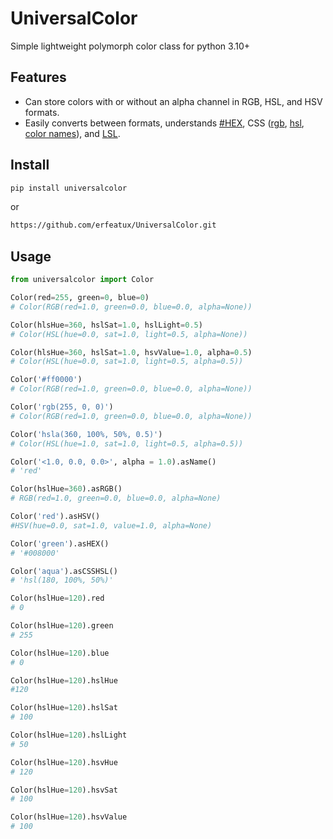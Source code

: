 # UniversalColor

Simple lightweight polymorph color class for python 3.10+

## Features

- Can store colors with or without an alpha channel in RGB, HSL, and HSV formats.
- Easily converts between formats, understands [#HEX](https://www.w3schools.com/css/css_colors_hex.asp), CSS ([rgb](https://www.w3schools.com/css/css_colors_rgb.asp), [hsl](https://www.w3schools.com/css/css_colors_hsl.asp), [color names](https://www.w3schools.com/css/css_colors.asp)), and [LSL](https://wiki.secondlife.com/wiki/Category:LSL_Vector).

## Install

```bash
pip install universalcolor
```
  or
```bash
https://github.com/erfeatux/UniversalColor.git
```

## Usage

```python
from universalcolor import Color

Color(red=255, green=0, blue=0)
# Color(RGB(red=1.0, green=0.0, blue=0.0, alpha=None))

Color(hlsHue=360, hslSat=1.0, hslLight=0.5)
# Color(HSL(hue=0.0, sat=1.0, light=0.5, alpha=None))

Color(hlsHue=360, hslSat=1.0, hsvValue=1.0, alpha=0.5)
# Color(HSL(hue=0.0, sat=1.0, light=0.5, alpha=0.5))

Color('#ff0000')
# Color(RGB(red=1.0, green=0.0, blue=0.0, alpha=None))

Color('rgb(255, 0, 0)')
# Color(RGB(red=1.0, green=0.0, blue=0.0, alpha=None))

Color('hsla(360, 100%, 50%, 0.5)')
# Color(HSL(hue=1.0, sat=1.0, light=0.5, alpha=0.5))

Color('<1.0, 0.0, 0.0>', alpha = 1.0).asName()
# 'red'

Color(hslHue=360).asRGB()
# RGB(red=1.0, green=0.0, blue=0.0, alpha=None)

Color('red').asHSV()
#HSV(hue=0.0, sat=1.0, value=1.0, alpha=None)

Color('green').asHEX()
# '#008000'

Color('aqua').asCSSHSL()
# 'hsl(180, 100%, 50%)'

Color(hslHue=120).red
# 0

Color(hslHue=120).green
# 255

Color(hslHue=120).blue
# 0

Color(hslHue=120).hslHue
#120

Color(hslHue=120).hslSat
# 100

Color(hslHue=120).hslLight
# 50

Color(hslHue=120).hsvHue
# 120

Color(hslHue=120).hsvSat
# 100

Color(hslHue=120).hsvValue
# 100
```

